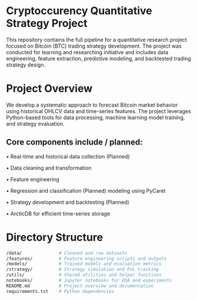 # Cryptoccurency Quantitative Strategy Project
This repository contains the full pipeline for a quantitative research project focused on Bitcoin (BTC) trading strategy development. The project was conducted for learning and researching initiative and includes data engineering, feature extraction, predictive modeling, and backtested trading strategy design.

# Project Overview
We develop a systematic approach to forecast Bitcoin market behavior using historical OHLCV data and time-series features. The project leverages Python-based tools for data processing, machine learning model training, and strategy evaluation.
## Core components include / planned:
• Real-time and historical data collection (Planned)

• Data cleaning and transformation

• Feature engineering

• Regression and classification (Planned) modeling using PyCaret

• Strategy development and backtesting (Planned)

• ArcticDB for efficient time-series storage

# Directory Structure
```bash
/data/              # Cleaned and raw datasets
/features/          # Feature engineering scripts and outputs
/models/            # Trained models and evaluation metrics
/strategy/          # Strategy simulation and PnL tracking
/utils/             # Shared utilities and helper functions
notebooks/          # Jupyter notebooks for EDA and experiments
README.md           # Project overview and documentation
requirements.txt    # Python dependencies
```
